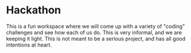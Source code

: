 Hackathon
=======

This is a fun workspace where we will come up with a variety of "coding" challenges and see how each of us do.  This is very informal, and we are keeping it light.  This is not meant to be a serious project, and has all good intentions at heart.
